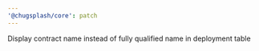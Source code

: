 ```yaml
---
'@chugsplash/core': patch
---
```


Display contract name instead of fully qualified name in deployment table
